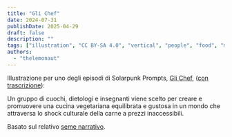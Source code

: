 ```yaml
---
title: "Gli Chef"
date: 2024-07-31
publishDate: 2025-04-29
draft: false
description: ""
tags: ["illustration", "CC BY-SA 4.0", "vertical", "people", "food", "media"]
authors:
  - "thelemonaut"
---
```


Illustrazione per uno degli episodi di Solarpunk Prompts, [Gli Chef](https://podcast.tomasino.org/@SolarpunkPrompts/episodes/the-chefs), ([con trascrizione](https://wiki.tomasino.org/writing/Solarpunk-Prompts---The-Chefs)):

Un gruppo di cuochi, dietologi e insegnanti viene scelto per creare e promuovere una cucina vegetariana equilibrata e gustosa in un mondo che attraversa lo shock culturale della carne a prezzi inaccessibili.

Basato sul relativo [seme narrativo](/it/seeds/the-chefs).
